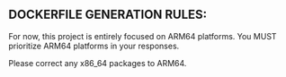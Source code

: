 ## DOCKERFILE GENERATION RULES:
For now, this project is entirely focused on ARM64 platforms. You MUST
prioritize ARM64 platforms in your responses.

Please correct any x86_64 packages to ARM64.
